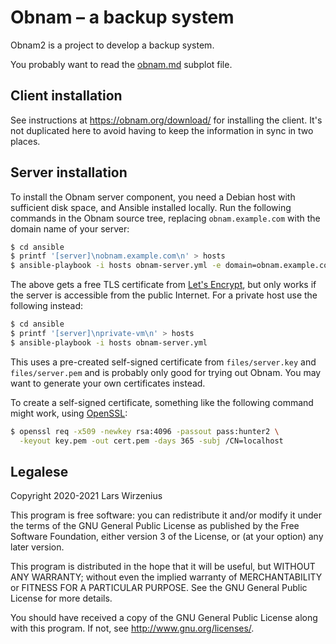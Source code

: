 # Obnam &ndash; a backup system

Obnam2 is a project to develop a backup system.

You probably want to read the [obnam.md](obnam.md) subplot file.

## Client installation

See instructions at <https://obnam.org/download/> for installing the
client. It's not duplicated here to avoid having to keep the
information in sync in two places.

## Server installation

To install the Obnam server component, you need a Debian host with
sufficient disk space, and Ansible installed locally. Run the
following commands in the Obnam source tree, replacing
`obnam.example.com` with the domain name of your server:

```sh
$ cd ansible
$ printf '[server]\nobnam.example.com\n' > hosts
$ ansible-playbook -i hosts obnam-server.yml -e domain=obnam.example.com
```

The above gets a free TLS certificate from [Let's Encrypt][], but only
works if the server is accessible from the public Internet. For a
private host use the following instead:

```sh
$ cd ansible
$ printf '[server]\nprivate-vm\n' > hosts
$ ansible-playbook -i hosts obnam-server.yml
```

This uses a pre-created self-signed certificate from
`files/server.key` and `files/server.pem` and is probably only good
for trying out Obnam. You may want to generate your own certificates
instead.

To create a self-signed certificate, something like the following
command might work, using [OpenSSL]:

```sh
$ openssl req -x509 -newkey rsa:4096 -passout pass:hunter2 \
  -keyout key.pem -out cert.pem -days 365 -subj /CN=localhost
```


[Let's Encrypt]: https://letsencrypt.org/
[OpenSSL]: https://www.openssl.org/


## Legalese

Copyright 2020-2021  Lars Wirzenius

This program is free software: you can redistribute it and/or modify
it under the terms of the GNU General Public License as published by
the Free Software Foundation, either version 3 of the License, or
(at your option) any later version.

This program is distributed in the hope that it will be useful,
but WITHOUT ANY WARRANTY; without even the implied warranty of
MERCHANTABILITY or FITNESS FOR A PARTICULAR PURPOSE.  See the
GNU General Public License for more details.

You should have received a copy of the GNU General Public License
along with this program. If not, see <http://www.gnu.org/licenses/>.
